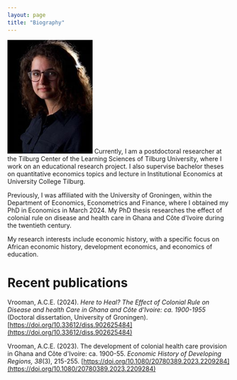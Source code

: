 ```yaml
---
layout: page
title: "Biography"
---
```


![Arlinde Vrooman](PortraitArlinde.jpg) Currently, I am a postdoctoral researcher at the Tilburg Center of the Learning Sciences of Tilburg University, where I work on an educational research project. I also supervise bachelor theses on quantitative economics topics and lecture in Institutional Economics at University College Tilburg.


Previously, I was affiliated with the University of Groningen, within the Department of Economics, Econometrics and Finance, where I obtained my PhD in Economics in March 2024. My PhD thesis researches the effect of colonial rule on disease and health care in Ghana and Côte d'Ivoire during the twentieth century.


My research interests include economic history, with a specific focus on African economic history, development economics, and economics of education.


# Recent publications
Vrooman, A.C.E. (2024). *Here to Heal? The Effect of Colonial Rule on Disease and health Care in Ghana and Côte d'Ivoire: ca. 1900-1955* (Doctoral dissertation, University of Groningen). [https://doi.org/10.33612/diss.902625484](https://doi.org/10.33612/diss.902625484)


Vrooman, A.C.E. (2023). The development of colonial health care provision in Ghana and Côte d'Ivoire: ca. 1900-55. *Economic History of Developing Regions, 38*(3), 215-255. [https://doi.org/10.1080/20780389.2023.2209284](https://doi.org/10.1080/20780389.2023.2209284)

